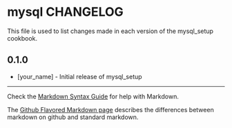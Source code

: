 mysql CHANGELOG
===============

This file is used to list changes made in each version of the mysql_setup cookbook.

0.1.0
-----
- [your_name] - Initial release of mysql_setup

- - -
Check the [Markdown Syntax Guide](http://daringfireball.net/projects/markdown/syntax) for help with Markdown.

The [Github Flavored Markdown page](http://github.github.com/github-flavored-markdown/) describes the differences between markdown on github and standard markdown.
